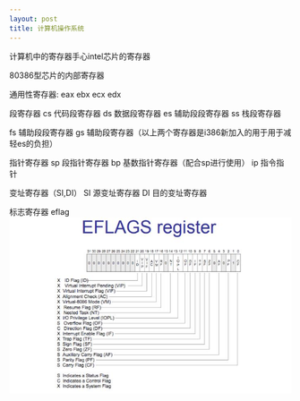 ```yaml
---
layout: post
title: 计算机操作系统
---
```


计算机中的寄存器手心intel芯片的寄存器

80386型芯片的内部寄存器

通用性寄存器:
eax
ebx
ecx
edx

段寄存器
cs  代码段寄存器
ds	数据段寄存器
es	辅助段段寄存器
ss	栈段寄存器

fs	辅助段段寄存器
gs	辅助段寄存器（以上两个寄存器是i386新加入的用于用于减轻es的负担）

指针寄存器
sp	段指针寄存器
bp	基数指针寄存器（配合sp进行使用）
ip 	指令指针

变址寄存器（SI,DI）
SI  源变址寄存器
DI	目的变址寄存器

标志寄存器
eflag
![](../image/os/EFLAGS.JPG)